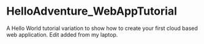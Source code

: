 # HelloAdventure_WebAppTutorial
A Hello World tutorial variation to show how to create your first cloud based web application.
Edit added from my laptop.
